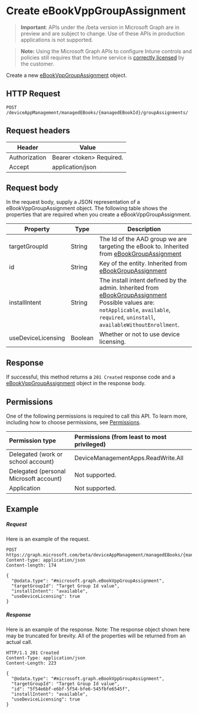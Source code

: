 ﻿# Create eBookVppGroupAssignment

> **Important**: APIs under the /beta version in Microsoft Graph are in preview and are subject to change. Use of these APIs in production applications is not supported.

> **Note:** Using the Microsoft Graph APIs to configure Intune controls and policies still requires that the Intune service is [correctly licensed](https://go.microsoft.com/fwlink/?linkid=839381) by the customer.

Create a new [eBookVppGroupAssignment](../resources/intune_books_ebookvppgroupassignment.md) object.
## HTTP Request
<!-- {
  "blockType": "ignored"
}
-->
```http
POST /deviceAppManagement/managedEBooks/{managedEBookId}/groupAssignments/
```

## Request headers
|Header|Value|
|---|---|
|Authorization|Bearer &lt;token&gt; Required.|
|Accept|application/json|

## Request body
In the request body, supply a JSON representation of a eBookVppGroupAssignment object.
The following table shows the properties that are required when you create a eBookVppGroupAssignment.

|Property|Type|Description|
|---|---|---|
|targetGroupId|String|The Id of the AAD group we are targeting the eBook to. Inherited from [eBookGroupAssignment](../resources/intune_books_ebookgroupassignment.md)|
|id|String|Key of the entity. Inherited from [eBookGroupAssignment](../resources/intune_books_ebookgroupassignment.md)|
|installIntent|String|The install intent defined by the admin. Inherited from [eBookGroupAssignment](../resources/intune_books_ebookgroupassignment.md) Possible values are: `notApplicable`, `available`, `required`, `uninstall`, `availableWithoutEnrollment`.|
|useDeviceLicensing|Boolean|Whether or not to use device licensing.|

## Response

If successful, this method returns a `201 Created` response code and a [eBookVppGroupAssignment](../resources/intune_books_ebookvppgroupassignment.md) object in the response body.

## Permissions
One of the following permissions is required to call this API. To learn more, including how to choose permissions, see [Permissions](../../../concepts/permissions_reference.md).

|Permission type      | Permissions (from least to most privileged)              | 
|:--------------------|:---------------------------------------------------------| 
|Delegated (work or school account) | DeviceManagementApps.ReadWrite.All    | 
|Delegated (personal Microsoft account) | Not supported.    | 
|Application | Not supported. | 

## Example

##### Request

Here is an example of the request.
```http
POST https://graph.microsoft.com/beta/deviceAppManagement/managedEBooks/{managedEBookId}/groupAssignments/
Content-type: application/json
Content-length: 174

{
  "@odata.type": "#microsoft.graph.eBookVppGroupAssignment",
  "targetGroupId": "Target Group Id value",
  "installIntent": "available",
  "useDeviceLicensing": true
}
```

##### Response

Here is an example of the response. Note: The response object shown here may be truncated for brevity. All of the properties will be returned from an actual call.
```http
HTTP/1.1 201 Created
Content-Type: application/json
Content-Length: 223

{
  "@odata.type": "#microsoft.graph.eBookVppGroupAssignment",
  "targetGroupId": "Target Group Id value",
  "id": "5f54e6bf-e6bf-5f54-bfe6-545fbfe6545f",
  "installIntent": "available",
  "useDeviceLicensing": true
}
```



